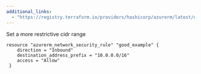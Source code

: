 ```yaml
---
additional_links: 
  - "https://registry.terraform.io/providers/hashicorp/azurerm/latest/docs/resources/network_security_rule"
---
```


Set a more restrictive cidr range

```hcl
resource "azurerm_network_security_rule" "good_example" {
 	direction = "Inbound"
 	destination_address_prefix = "10.0.0.0/16"
 	access = "Allow"
 }
```
